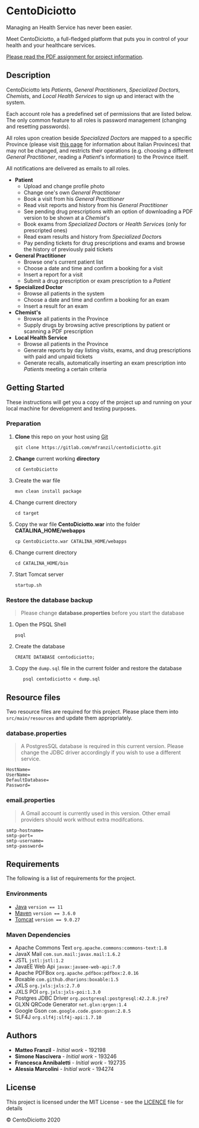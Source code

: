 # CentoDiciotto

Managing an Health Service has never been easier.

Meet CentoDiciotto, a full-fledged platform that puts you in control of your health and your healthcare services.

[Please read the PDF assignment for project information](docs/ProgettoWeb.pdf).

## Description

CentoDiciotto lets *Patient*s, *General Practitioner*s, *Specialized Doctor*s, *Chemist*s, and *Local Health Service*s to sign up and interact with the system.

Each account role has a predefined set of permissions that are listed below. The only common feature to all roles is password management (changing and resetting passwords).

All roles upon creation beside *Specialized Doctor*s are mapped to a specific Province (please visit [this page](https://it.wikipedia.org/wiki/Province_d%27Italia) for information about Italian Provinces) that may not be changed, and restricts their operations (e.g. choosing a different *General Practitioner*, reading a *Patient*'s information) to the Province itself.

All notifications are delivered as emails to all roles.

* **Patient**
  * Upload and change profile photo
  * Change one's own *General Practitioner*
  * Book a visit from his *General Practitioner*
  * Read visit reports and history from his *General Practitioner*
  * See pending drug prescriptions with an option of downloading a PDF version to be shown at a *Chemist*'s
  * Book exams from *Specialized Doctor*s or *Health Service*s (only for prescripted ones)
  * Read exam results and history from *Specialized Doctor*s
  * Pay pending tickets for drug prescriptions and exams and browse the history of previously paid tickets
* **General Practitioner**
  * Browse one's current patient list
  * Choose a date and time and confirm a booking for a visit
  * Insert a report for a visit
  * Submit a drug prescription or exam prescription to a *Patient*
* **Specialized Doctor**
  * Browse all patients in the system
  * Choose a date and time and confirm a booking for an exam
  * Insert a result for an exam
* **Chemist's**
  * Browse all patients in the Province
  * Supply drugs by browsing active prescriptions by patient or scanning a PDF prescription
* **Local Health Service**
  * Browse all patients in the Province
  * Generate reports by day listing visits, exams, and drug prescriptions with paid and unpaid tickets
  * Generate recalls, automatically inserting an exam prescription into *Patient*s meeting a certain criteria

## Getting Started

These instructions will get you a copy of the project up and running on your local machine for development and testing purposes.

### Preparation

  1. **Clone** this repo on your host using [Git](https://git-scm.com)

     ```console
     git clone https://gitlab.com/mfranzil/centodiciotto.git
     ```

  2. **Change** current working **directory**

     ```console
     cd CentoDiciotto
     ```

  3. Create the war file

     ```console
     mvn clean install package
     ```

  4. Change current directory

     ```console
     cd target
     ```

  5. Copy the war file **CentoDiciotto.war** into the folder **CATALINA_HOME/webapps**

     ```console
     cp CentoDiciotto.war CATALINA_HOME/webapps
     ```

  6. Change current directory
  
     ```console
     cd CATALINA_HOME/bin
     ```

  7. Start Tomcat server

     ```console
     startup.sh
     ```

### Restore the database backup

  > Please change **database.properties** before you start the database

  1. Open the PSQL Shell

     ```console
     psql
     ```

  2. Create the database

     ```console
     CREATE DATABASE centodiciotto;
     ```

  3. Copy the `dump.sql` file in the current folder and restore the database

     ```console
        psql centodiciotto < dump.sql
     ```

## Resource files

Two resource files are required for this project. Please place them into `src/main/resources` and update them appropriately.

### database.properties

> A PostgresSQL database is required in this current version. Please change the JDBC driver accordingly if you wish to use a different service.

```text
HostName=
UserName=
DefaultDatabase=
Password=
```

### email.properties

> A Gmail account is currently used in this version. Other email providers should work without extra modifcations.

```text
smtp-hostname=
smtp-port=
smtp-username=
smtp-password=
```

## Requirements

The following is a list of requirements for the project.

### Environments

* [Java](https://www.java.com) `version == 11`
* [Maven](https://maven.apache.org/) `version == 3.6.0`
* [Tomcat](https://tomcat.apache.org) `version == 9.0.27`

### Maven Dependencies

* Apache Commons Text `org.apache.commons:commons-text:1.8`
* JavaX Mail `com.sun.mail:javax.mail:1.6.2`
* JSTL `jstl:jstl:1.2`
* JavaEE Web Api `javax:javaee-web-api:7.0`
* Apache PDFBox `org.apache.pdfbox:pdfbox:2.0.16`
* Boxable `com.github.dhorions:boxable:1.5`
* JXLS `org.jxls:jxls:2.7.0`
* JXLS POI `org.jxls:jxls-poi:1.3.0`
* Postgres JDBC Driver `org.postgresql:postgresql:42.2.8.jre7`
* GLXN QRCode Generator `net.glxn:qrgen:1.4`
* Google Gson `com.google.code.gson:gson:2.8.5`
* SLF4J `org.slf4j:slf4j-api:1.7.10`

## Authors

* **Matteo Franzil** - _Initial work_ - 192198
* **Simone Nascivera** - _Initial work_ - 193246
* **Francesca Annibaletti** - _Initial work_ - 192735
* **Alessia Marcolini** - _Initial work_ - 194274

## License

This project is licensed under the MIT License - see the [LICENCE](LICENCE) file for details

© CentoDiciotto 2020
